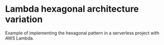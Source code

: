 # Lambda hexagonal architecture variation

Example of implementing the hexagonal pattern in a serverless project with AWS Lambda.
